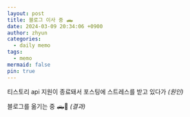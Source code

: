 ```yaml
---
layout: post
title: 블로그 이사 중 🛻
date: 2024-03-09 20:34:06 +0900
author: zhyun
categories:
  - daily memo
tags:
  - memo
mermaid: false
pin: true
---
```


티스토리 api 지원이 종료돼서 포스팅에 스트레스를 받고 있다가 *(원인)*

블로그를 옮기는 중 🛻💨 *(결과)*

